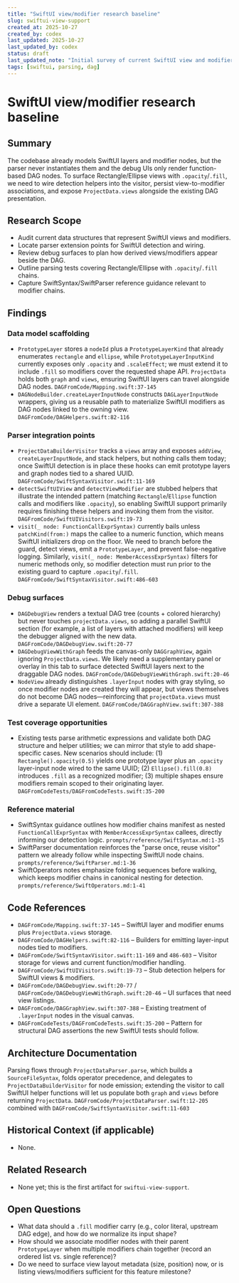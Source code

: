 ```yaml
---
title: "SwiftUI view/modifier research baseline"
slug: swiftui-view-support
created_at: 2025-10-27
created_by: codex
last_updated: 2025-10-27
last_updated_by: codex
status: draft
last_updated_note: "Initial survey of current SwiftUI view and modifier support."
tags: [swiftui, parsing, dag]
---
```


# SwiftUI view/modifier research baseline

## Summary
The codebase already models SwiftUI layers and modifier nodes, but the parser never instantiates them and the debug UIs only render function-based DAG nodes. To surface Rectangle/Ellipse views with `.opacity`/`.fill`, we need to wire detection helpers into the visitor, persist view-to-modifier associations, and expose `ProjectData.views` alongside the existing DAG presentation.

## Research Scope
- Audit current data structures that represent SwiftUI views and modifiers.
- Locate parser extension points for SwiftUI detection and wiring.
- Review debug surfaces to plan how derived views/modifiers appear beside the DAG.
- Outline parsing tests covering Rectangle/Ellipse with `.opacity`/`.fill` chains.
- Capture SwiftSyntax/SwiftParser reference guidance relevant to modifier chains.

## Findings
### Data model scaffolding
- `PrototypeLayer` stores a `nodeId` plus a `PrototypeLayerKind` that already enumerates `rectangle` and `ellipse`, while `PrototypeLayerInputKind` currently exposes only `.opacity` and `.scaleEffect`; we must extend it to include `.fill` so modifiers cover the requested shape API. `ProjectData` holds both `graph` and `views`, ensuring SwiftUI layers can travel alongside DAG nodes. `DAGFromCode/Mapping.swift:37-145`
- `DAGNodeBuilder.createLayerInputNode` constructs `DAGLayerInputNode` wrappers, giving us a reusable path to materialize SwiftUI modifiers as DAG nodes linked to the owning view. `DAGFromCode/DAGHelpers.swift:82-116`

### Parser integration points
- `ProjectDataBuilderVisitor` tracks a `views` array and exposes `addView`, `createLayerInputNode`, and stack helpers, but nothing calls them today; once SwiftUI detection is in place these hooks can emit prototype layers and graph nodes tied to a shared UUID. `DAGFromCode/SwiftSyntaxVisitor.swift:11-169`
- `detectSwiftUIView` and `detectViewModifier` are stubbed helpers that illustrate the intended pattern (matching `Rectangle`/`Ellipse` function calls and modifiers like `.opacity`), so enabling SwiftUI support primarily requires finishing these helpers and invoking them from the visitor. `DAGFromCode/SwiftUIVisitors.swift:19-73`
- `visit(_ node: FunctionCallExprSyntax)` currently bails unless `patchKind(from:)` maps the callee to a numeric function, which means SwiftUI initializers drop on the floor. We need to branch before the guard, detect views, emit a `PrototypeLayer`, and prevent false-negative logging. Similarly, `visit(_ node: MemberAccessExprSyntax)` filters for numeric methods only, so modifier detection must run prior to the existing guard to capture `.opacity`/`.fill`. `DAGFromCode/SwiftSyntaxVisitor.swift:486-603`

### Debug surfaces
- `DAGDebugView` renders a textual DAG tree (counts + colored hierarchy) but never touches `projectData.views`, so adding a parallel SwiftUI section (for example, a list of layers with attached modifiers) will keep the debugger aligned with the new data. `DAGFromCode/DAGDebugView.swift:20-77`
- `DAGDebugViewWithGraph` feeds the canvas-only `DAGGraphView`, again ignoring `ProjectData.views`. We likely need a supplementary panel or overlay in this tab to surface detected SwiftUI layers next to the draggable DAG nodes. `DAGFromCode/DAGDebugViewWithGraph.swift:20-46`
- `NodeView` already distinguishes `.layerInput` nodes with gray styling, so once modifier nodes are created they will appear, but views themselves do not become DAG nodes—reinforcing that `projectData.views` must drive a separate UI element. `DAGFromCode/DAGGraphView.swift:307-388`

### Test coverage opportunities
- Existing tests parse arithmetic expressions and validate both DAG structure and helper utilities; we can mirror that style to add shape-specific cases. New scenarios should include: (1) `Rectangle().opacity(0.5)` yields one prototype layer plus an `.opacity` layer-input node wired to the same UUID; (2) `Ellipse().fill(0.8)` introduces `.fill` as a recognized modifier; (3) multiple shapes ensure modifiers remain scoped to their originating layer. `DAGFromCodeTests/DAGFromCodeTests.swift:35-200`

### Reference material
- SwiftSyntax guidance outlines how modifier chains manifest as nested `FunctionCallExprSyntax` with `MemberAccessExprSyntax` callees, directly informing our detection logic. `prompts/reference/SwiftSyntax.md:1-35`
- SwiftParser documentation reinforces the "parse once, reuse visitor" pattern we already follow while inspecting SwiftUI node chains. `prompts/reference/SwiftParser.md:1-36`
- SwiftOperators notes emphasize folding sequences before walking, which keeps modifier chains in canonical nesting for detection. `prompts/reference/SwiftOperators.md:1-41`

## Code References
- `DAGFromCode/Mapping.swift:37-145` – SwiftUI layer and modifier enums plus `ProjectData.views` storage.
- `DAGFromCode/DAGHelpers.swift:82-116` – Builders for emitting layer-input nodes tied to modifiers.
- `DAGFromCode/SwiftSyntaxVisitor.swift:11-169` and `486-603` – Visitor storage for views and current function/modifier handling.
- `DAGFromCode/SwiftUIVisitors.swift:19-73` – Stub detection helpers for SwiftUI views & modifiers.
- `DAGFromCode/DAGDebugView.swift:20-77` / `DAGFromCode/DAGDebugViewWithGraph.swift:20-46` – UI surfaces that need view listings.
- `DAGFromCode/DAGGraphView.swift:307-388` – Existing treatment of `.layerInput` nodes in the visual canvas.
- `DAGFromCodeTests/DAGFromCodeTests.swift:35-200` – Pattern for structural DAG assertions the new SwiftUI tests should follow.

## Architecture Documentation
Parsing flows through `ProjectDataParser.parse`, which builds a `SourceFileSyntax`, folds operator precedence, and delegates to `ProjectDataBuilderVisitor` for node emission; extending the visitor to call SwiftUI helper functions will let us populate both `graph` and `views` before returning `ProjectData`. `DAGFromCode/ProjectDataParser.swift:12-205` combined with `DAGFromCode/SwiftSyntaxVisitor.swift:11-603`

## Historical Context (if applicable)
- None.

## Related Research
- None yet; this is the first artifact for `swiftui-view-support`.

## Open Questions
- What data should a `.fill` modifier carry (e.g., color literal, upstream DAG edge), and how do we normalize its input shape? 
- How should we associate modifier nodes with their parent `PrototypeLayer` when multiple modifiers chain together (record an ordered list vs. single reference)?
- Do we need to surface view layout metadata (size, position) now, or is listing views/modifiers sufficient for this feature milestone?
